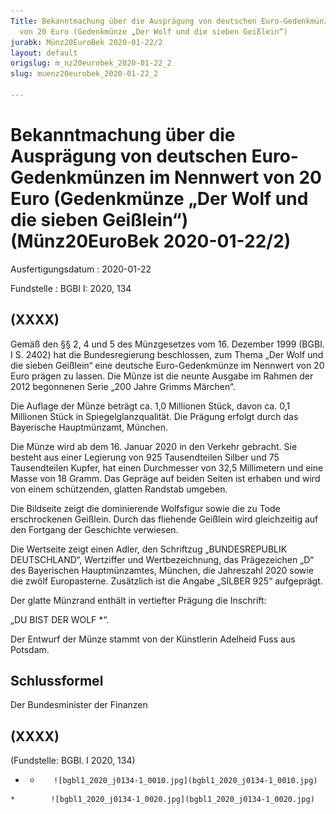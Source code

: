 ```yaml
---
Title: Bekanntmachung über die Ausprägung von deutschen Euro-Gedenkmünzen im Nennwert
  von 20 Euro (Gedenkmünze „Der Wolf und die sieben Geißlein“)
jurabk: Münz20EuroBek 2020-01-22/2
layout: default
origslug: m_nz20eurobek_2020-01-22_2
slug: muenz20eurobek_2020-01-22_2

---
```


# Bekanntmachung über die Ausprägung von deutschen Euro-Gedenkmünzen im Nennwert von 20 Euro (Gedenkmünze „Der Wolf und die sieben Geißlein“) (Münz20EuroBek 2020-01-22/2)

Ausfertigungsdatum
:   2020-01-22

Fundstelle
:   BGBl I: 2020, 134


## (XXXX)

Gemäß den §§ 2, 4 und 5 des Münzgesetzes vom 16. Dezember 1999 (BGBl.
I S. 2402) hat die Bundesregierung beschlossen, zum Thema „Der Wolf
und die sieben Geißlein“ eine deutsche Euro-Gedenkmünze im Nennwert
von 20 Euro prägen zu lassen. Die Münze ist die neunte Ausgabe im
Rahmen der 2012 begonnenen Serie „200 Jahre Grimms Märchen“.

Die Auflage der Münze beträgt ca. 1,0 Millionen Stück, davon ca. 0,1
Millionen Stück in Spiegelglanzqualität. Die Prägung erfolgt durch das
Bayerische Hauptmünzamt, München.

Die Münze wird ab dem 16. Januar 2020 in den Verkehr gebracht. Sie
besteht aus einer Legierung von 925 Tausendteilen Silber und 75
Tausendteilen Kupfer, hat einen Durchmesser von 32,5 Millimetern und
eine Masse von 18 Gramm. Das Gepräge auf beiden Seiten ist erhaben und
wird von einem schützenden, glatten Randstab umgeben.

Die Bildseite zeigt die dominierende Wolfsfigur sowie die zu Tode
erschrockenen Geißlein. Durch das fliehende Geißlein wird gleichzeitig
auf den Fortgang der Geschichte verwiesen.

Die Wertseite zeigt einen Adler, den Schriftzug „BUNDESREPUBLIK
DEUTSCHLAND“, Wertziffer und Wertbezeichnung, das Prägezeichen „D“ des
Bayerischen Hauptmünzamtes, München, die Jahreszahl 2020 sowie die
zwölf Europasterne. Zusätzlich ist die Angabe „SILBER 925“ aufgeprägt.

Der glatte Münzrand enthält in vertiefter Prägung die Inschrift:

„DU BIST DER WOLF \*“.

Der Entwurf der Münze stammt von der Künstlerin Adelheid Fuss aus
Potsdam.


## Schlussformel

Der Bundesminister der Finanzen


## (XXXX)

(Fundstelle: BGBl. I 2020, 134)


*    *        ![bgbl1_2020_j0134-1_0010.jpg](bgbl1_2020_j0134-1_0010.jpg)
    *        ![bgbl1_2020_j0134-1_0020.jpg](bgbl1_2020_j0134-1_0020.jpg)



